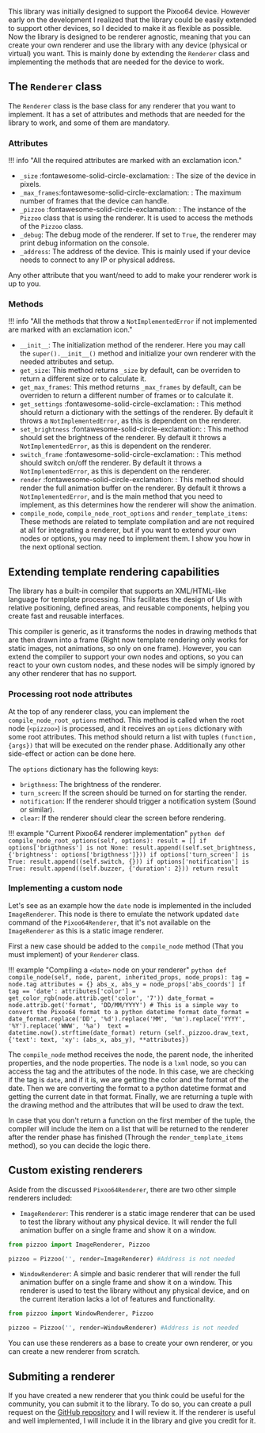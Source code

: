 This library was initially designed to support the Pixoo64 device. However early on the development I realized that the library could be easily extended to support other devices, so I decided to make it as flexible as possible. Now the library is designed to be renderer agnostic, meaning that you can create your own renderer and use the library with any device (physical or virtual) you want. This is mainly done by extending the `Renderer` class and implementing the methods that are needed for the device to work.

## The `Renderer` class

The `Renderer` class is the base class for any renderer that you want to implement. It has a set of attributes and methods that are needed for the library to work, and some of them are mandatory.

### Attributes

!!! info "All the required attributes are marked with an exclamation icon."

- `_size` :fontawesome-solid-circle-exclamation: : The size of the device in pixels.
- `_max_frames`:fontawesome-solid-circle-exclamation: : The maximum number of frames that the device can handle.
- `_pizzoo` :fontawesome-solid-circle-exclamation: : The instance of the `Pizzoo` class that is using the renderer. It is used to access the methods of the `Pizzoo` class.
- `_debug`: The debug mode of the renderer. If set to `True`, the renderer may print debug information on the console.
- `_address`: The address of the device. This is mainly used if your device needs to connect to any IP or physical address.

Any other attribute that you want/need to add to make your renderer work is up to you.

### Methods

!!! info "All the methods that throw a `NotImplementedError` if not implemented are marked with an exclamation icon."

- `__init__`: The initialization method of the renderer. Here you may call the `super().__init__()` method and initialize your own renderer with the needed attributes and setup.
- `get_size`: This method returns `_size` by default, can be overriden to return a different size or to calculate it.
- `get_max_frames`: This method returns `_max_frames` by default, can be overriden to return a different number of frames or to calculate it.
- `get_settings` :fontawesome-solid-circle-exclamation: : This method should return a dictionary with the settings of the renderer. By default it throws a `NotImplementedError`, as this is dependent on the renderer.
- `set_brightness` :fontawesome-solid-circle-exclamation: : This method should set the brightness of the renderer. By default it throws a `NotImplementedError`, as this is dependent on the renderer.
- `switch_frame` :fontawesome-solid-circle-exclamation: : This method should switch on/off the renderer. By default it throws a `NotImplementedError`, as this is dependent on the renderer.
- `render` :fontawesome-solid-circle-exclamation: : This method should render the full animation buffer on the renderer. By default it throws a `NotImplementedError`, and is the main method that you need to implement, as this determines how the renderer will show the animation.
- `compile_node`, `compile_node_root_options` and `render_template_items`: These methods are related to template compilation and are not required at all for integrating a renderer, but if you want to extend your own nodes or options, you may need to implement them. I show you how in the next optional section.

## Extending template rendering capabilities

The library has a built-in compiler that supports an XML/HTML-like language for template processing. This facilitates the design of UIs with relative positioning, defined areas, and reusable components, helping you create fast and reusable interfaces.

This compiler is generic, as it transforms the nodes in drawing methods that are then drawn into a frame (Right now template rendering only works for static images, not animations, so only on one frame). However, you can extend the compiler to support your own nodes and options, so you can react to your own custom nodes, and these nodes will be simply ignored by any other renderer that has no support.

### Processing root node attributes

At the top of any renderer class, you can implement the `compile_node_root_options` method. This method is called when the root node (`<pizzoo>`) is processed, and it receives an `options` dictionary with some root attributes. This method should return a list with tuples `(function, {args})` that will be executed on the render phase. Additionally any other side-effect or action can be done here.

The `options` dictionary has the following keys:

- `brigthness`: The brightness of the renderer.
- `turn_screen`: If the screen should be turned on for starting the render.
- `notification`: If the renderer should trigger a notification system (Sound or similar).
- `clear`: If the renderer should clear the screen before rendering.

!!! example "Current Pixoo64 renderer implementation"
	```python
	def compile_node_root_options(self, options):
		result = []
		if options['brigthness'] is not None:
			result.append((self.set_brightness, {'brightness': options['brigthness']}))
		if options['turn_screen'] is True:
			result.append((self.switch, {}))
		if options['notification'] is True:
			result.append((self.buzzer, {'duration': 2}))
		return result
	```

### Implementing a custom node

Let's see as an example how the `date` node is implemented in the included `ImageRenderer`. This node is there to emulate the network updated `date` command of the `Pixoo64Renderer`, that it's not available on the `ImageRenderer` as this is a static image renderer.

First a new case should be added to the `compile_node` method (That you must implement) of your `Renderer` class.

!!! example "Compiling a `<date>` node on your renderer"
	```python
	def compile_node(self, node, parent, inherited_props, node_props):
		tag = node.tag
		attributes = {}
		abs_x, abs_y = node_props['abs_coords']
		if tag == 'date':
			attributes['color'] = get_color_rgb(node.attrib.get('color', '7'))
			date_format = node.attrib.get('format', 'DD/MM/YYYY')
			# This is a simple way to convert the Pixoo64 format to a python datetime format
			date_format = date_format.replace('DD', '%d').replace('MM', '%m').replace('YYYY', '%Y').replace('WWW', '%a') 
			text = datetime.now().strftime(date_format)
			return (self._pizzoo.draw_text, {'text': text, 'xy': (abs_x, abs_y), **attributes})
	```

The `compile_node` method receives the node, the parent node, the inherited properties, and the node properties. The node is a `lxml` node, so you can access the tag and the attributes of the node. In this case, we are checking if the tag is `date`, and if it is, we are getting the color and the format of the date. Then we are converting the format to a python datetime format and getting the current date in that format. Finally, we are returning a tuple with the drawing method and the attributes that will be used to draw the text.

In case that you don't return a function on the first member of the tuple, the compiler will include the item on a list that will be returned to the renderer after the render phase has finished (Through the `render_template_items` method), so you can decide the logic there.

## Custom existing renderers

Aside from the discussed `Pixoo64Renderer`, there are two other simple renderers included:

- `ImageRenderer`: This renderer is a static image renderer that can be used to test the library without any physical device. It will render the full animation buffer on a single frame and show it on a window.
```python
from pizzoo import ImageRenderer, Pizzoo

pizzoo = Pizzoo('', render=ImageRenderer) #Address is not needed
```

- `WindowRenderer`: A simple and basic renderer that will render the full animation buffer on a single frame and show it on a window. This renderer is used to test the library without any physical device, and on the current iteration lacks a lot of features and functionality.
```python
from pizzoo import WindowRenderer, Pizzoo

pizzoo = Pizzoo('', render=WindowRenderer) #Address is not needed
```

You can use these renderers as a base to create your own renderer, or you can create a new renderer from scratch.

## Submiting a renderer

If you have created a new renderer that you think could be useful for the community, you can submit it to the library. To do so, you can create a pull request on the [GitHub repository](https://github.com/pabletos/pizzoo) and I will review it. If the renderer is useful and well implemented, I will include it in the library and give you credit for it.